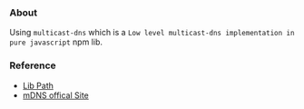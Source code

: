 ### About
Using `multicast-dns` which is a `Low level multicast-dns implementation in pure javascript` npm lib.

### Reference
+ [Lib Path](https://github.com/mafintosh/multicast-dns)
+ [mDNS offical Site](https://tools.ietf.org/html/rfc6762)
